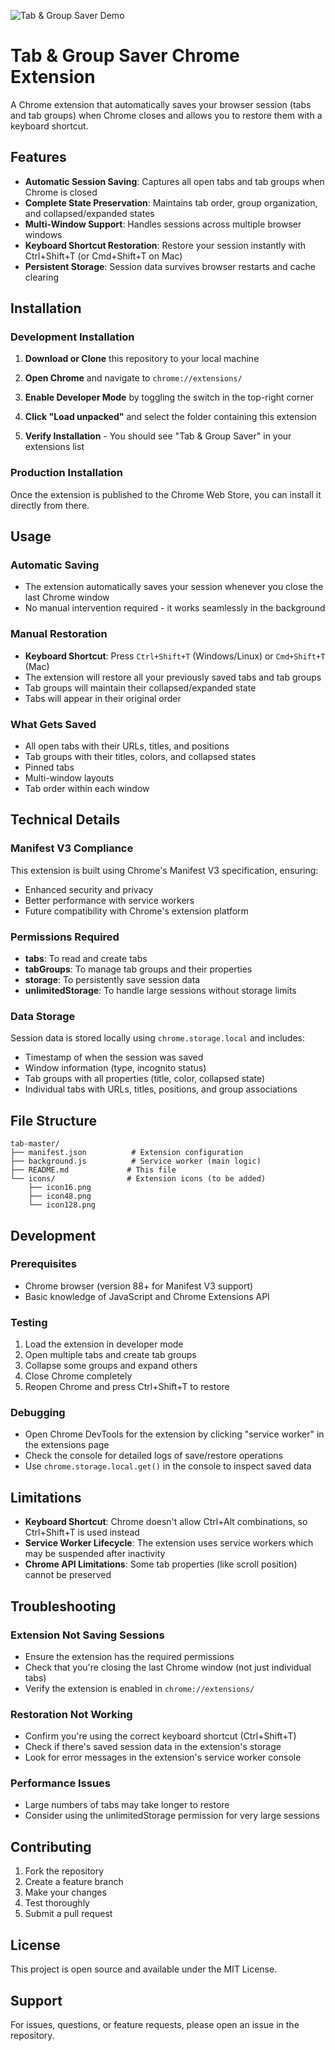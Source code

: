 ![Tab & Group Saver Demo](tab-master.gif)

# Tab & Group Saver Chrome Extension

A Chrome extension that automatically saves your browser session (tabs and tab groups) when Chrome closes and allows you to restore them with a keyboard shortcut.

## Features

- **Automatic Session Saving**: Captures all open tabs and tab groups when Chrome is closed
- **Complete State Preservation**: Maintains tab order, group organization, and collapsed/expanded states
- **Multi-Window Support**: Handles sessions across multiple browser windows
- **Keyboard Shortcut Restoration**: Restore your session instantly with Ctrl+Shift+T (or Cmd+Shift+T on Mac)
- **Persistent Storage**: Session data survives browser restarts and cache clearing

## Installation

### Development Installation

1. **Download or Clone** this repository to your local machine

2. **Open Chrome** and navigate to `chrome://extensions/`

3. **Enable Developer Mode** by toggling the switch in the top-right corner

4. **Click "Load unpacked"** and select the folder containing this extension

5. **Verify Installation** - You should see "Tab & Group Saver" in your extensions list

### Production Installation

Once the extension is published to the Chrome Web Store, you can install it directly from there.

## Usage

### Automatic Saving
- The extension automatically saves your session whenever you close the last Chrome window
- No manual intervention required - it works seamlessly in the background

### Manual Restoration
- **Keyboard Shortcut**: Press `Ctrl+Shift+T` (Windows/Linux) or `Cmd+Shift+T` (Mac)
- The extension will restore all your previously saved tabs and tab groups
- Tab groups will maintain their collapsed/expanded state
- Tabs will appear in their original order

### What Gets Saved
- All open tabs with their URLs, titles, and positions
- Tab groups with their titles, colors, and collapsed states
- Pinned tabs
- Multi-window layouts
- Tab order within each window

## Technical Details

### Manifest V3 Compliance
This extension is built using Chrome's Manifest V3 specification, ensuring:
- Enhanced security and privacy
- Better performance with service workers
- Future compatibility with Chrome's extension platform

### Permissions Required
- **tabs**: To read and create tabs
- **tabGroups**: To manage tab groups and their properties
- **storage**: To persistently save session data
- **unlimitedStorage**: To handle large sessions without storage limits

### Data Storage
Session data is stored locally using `chrome.storage.local` and includes:
- Timestamp of when the session was saved
- Window information (type, incognito status)
- Tab groups with all properties (title, color, collapsed state)
- Individual tabs with URLs, titles, positions, and group associations

## File Structure

```
tab-master/
├── manifest.json          # Extension configuration
├── background.js          # Service worker (main logic)
├── README.md             # This file
└── icons/                # Extension icons (to be added)
    ├── icon16.png
    ├── icon48.png
    └── icon128.png
```

## Development

### Prerequisites
- Chrome browser (version 88+ for Manifest V3 support)
- Basic knowledge of JavaScript and Chrome Extensions API

### Testing
1. Load the extension in developer mode
2. Open multiple tabs and create tab groups
3. Collapse some groups and expand others
4. Close Chrome completely
5. Reopen Chrome and press Ctrl+Shift+T to restore

### Debugging
- Open Chrome DevTools for the extension by clicking "service worker" in the extensions page
- Check the console for detailed logs of save/restore operations
- Use `chrome.storage.local.get()` in the console to inspect saved data

## Limitations

- **Keyboard Shortcut**: Chrome doesn't allow Ctrl+Alt combinations, so Ctrl+Shift+T is used instead
- **Service Worker Lifecycle**: The extension uses service workers which may be suspended after inactivity
- **Chrome API Limitations**: Some tab properties (like scroll position) cannot be preserved

## Troubleshooting

### Extension Not Saving Sessions
- Ensure the extension has the required permissions
- Check that you're closing the last Chrome window (not just individual tabs)
- Verify the extension is enabled in `chrome://extensions/`

### Restoration Not Working
- Confirm you're using the correct keyboard shortcut (Ctrl+Shift+T)
- Check if there's saved session data in the extension's storage
- Look for error messages in the extension's service worker console

### Performance Issues
- Large numbers of tabs may take longer to restore
- Consider using the unlimitedStorage permission for very large sessions

## Contributing

1. Fork the repository
2. Create a feature branch
3. Make your changes
4. Test thoroughly
5. Submit a pull request

## License

This project is open source and available under the MIT License.

## Support

For issues, questions, or feature requests, please open an issue in the repository. 
